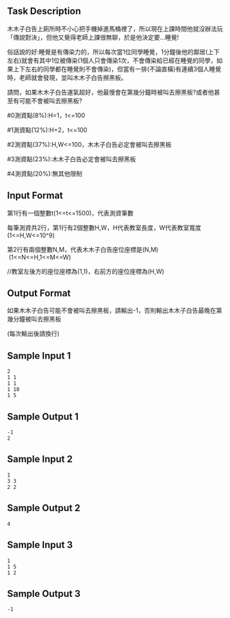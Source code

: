 ## Task Description

木木子白告上廁所時不小心把手機掉進馬桶裡了，所以現在上課時間他就沒辦法玩「傳說對決」，但他又覺得老師上課很無聊，於是他決定要...睡覺!

俗話說的好:睡覺是有傳染力的，所以每次當1位同學睡覺，1分鐘後他的鄰居(上下左右)就會有其中1位被傳染(1個人只會傳染1次，不會傳染給已經在睡覺的同學，如果上下左右的同學都在睡覺則不會傳染)，但當有一排(不論直橫)有連續3個人睡覺時，老師就會發現，並叫木木子白告擦黑板。

請問，如果木木子白告運氣超好，他最慢會在第幾分鐘時被叫去擦黑板?或者他甚至有可能不會被叫去擦黑板?

#0測資點(8%):H=1，t<=100

#1測資點(12%):H=2，t<=100

#2測資點(37%):H,W<=100，木木子白告必定會被叫去擦黑板

#3測資點(23%):木木子白告必定會被叫去擦黑板

#4測資點(20%):無其他限制

## Input Format

<p>第1行有一個整數t(1&lt;=t&lt;=1500)，代表測資筆數</p>
<p>每筆測資共2行，第1行有2個整數H,W，H代表教室長度，W代表教室寬度(1&lt;=H,W&lt;=10^9)</p>
<p>第2行有兩個整數N,M，代表木木子白告座位座標是(N,M)&nbsp; &nbsp;(1&lt;=N&lt;=H,1&lt;=M&lt;=W)</p>
<p>//教室左後方的座位座標為(1,1)，右前方的座位座標為(H,W)</p>

## Output Format

<p>如果木木子白告可能不會被叫去擦黑板，請輸出-1，否則輸出木木子白告最晚在第幾分鐘被叫去擦黑板</p>
<p>(每次輸出後請換行)</p>

## Sample Input 1

    2
    1 1
    1 1
    1 10
    1 5

## Sample Output 1

    -1
    2

## Sample Input 2

    1
    3 3
    2 2

## Sample Output 2

    4

## Sample Input 3

    1
    1 5
    1 2

## Sample Output 3

    -1